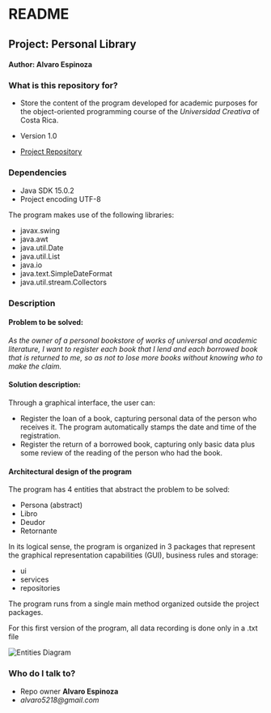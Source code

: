 # README #

## Project: Personal Library ##
#### Author: Alvaro Espinoza ####

### What is this repository for? ###

* Store the content of the program developed for academic purposes for 
  the object-oriented programming course of the _Universidad Creativa_ of Costa Rica.

* Version 1.0

* [Project Repository](https://github.com/Wow1986CR/Proyecto)

### Dependencies ###
* Java SDK 15.0.2
* Project encoding UTF-8

The program makes use of the following libraries:
* javax.swing
* java.awt
* java.util.Date
* java.util.List
* java.io
* java.text.SimpleDateFormat
* java.util.stream.Collectors


### Description ###

#### Problem to be solved: ####
_As the owner of a personal bookstore of works of universal and academic literature, 
I want to register each book that I lend and each borrowed book that is returned to me, so as not to lose more 
books without knowing who to make the claim._

#### Solution description: ####

Through a graphical interface, the user can:
* Register the loan of a book, capturing personal data of the person who receives it.
  The program automatically stamps the date and time of the registration.
* Register the return of a borrowed book, capturing only basic data plus some review of
  the reading of the person who had the book.
  
#### Architectural design of the program ####
The program has 4 entities that abstract the problem to be solved:
* Persona (abstract)
* Libro
* Deudor
* Retornante

In its logical sense, the program is organized in 3 packages that represent the graphical 
representation capabilities (GUI), business rules and storage:
* ui
* services
* repositories

The program runs from a single main method organized outside the project packages.

For this first version of the program, all data recording is done only in a .txt file

![Entities Diagram]()

### Who do I talk to? ###

* Repo owner **Alvaro Espinoza**
* _alvaro5218@gmail.com_